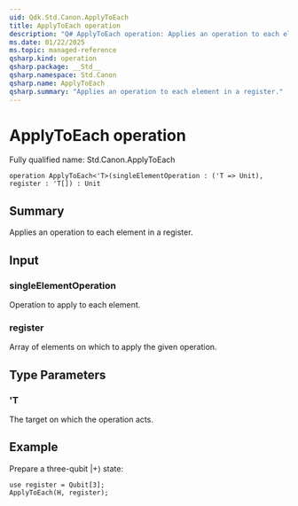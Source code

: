 ```yaml
---
uid: Qdk.Std.Canon.ApplyToEach
title: ApplyToEach operation
description: "Q# ApplyToEach operation: Applies an operation to each element in a register."
ms.date: 01/22/2025
ms.topic: managed-reference
qsharp.kind: operation
qsharp.package: __Std__
qsharp.namespace: Std.Canon
qsharp.name: ApplyToEach
qsharp.summary: "Applies an operation to each element in a register."
---
```


# ApplyToEach operation

Fully qualified name: Std.Canon.ApplyToEach

```qsharp
operation ApplyToEach<'T>(singleElementOperation : ('T => Unit), register : 'T[]) : Unit
```

## Summary
Applies an operation to each element in a register.

## Input
### singleElementOperation
Operation to apply to each element.
### register
Array of elements on which to apply the given operation.

## Type Parameters
### 'T
The target on which the operation acts.

## Example
Prepare a three-qubit |+⟩ state:
```qsharp
use register = Qubit[3];
ApplyToEach(H, register);
```

